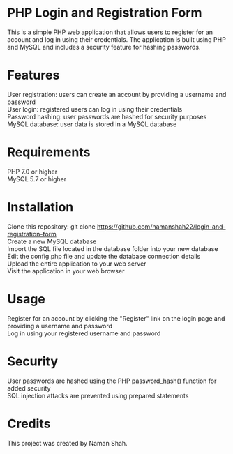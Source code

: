 # PHP Login and Registration Form
This is a simple PHP web application that allows users to register for an account and log in using their credentials. The application is built using PHP and MySQL and includes a security feature for hashing passwords.

# Features
User registration: users can create an account by providing a username and password <br>
User login: registered users can log in using their credentials <br>
Password hashing: user passwords are hashed for security purposes <br>
MySQL database: user data is stored in a MySQL database <br>
# Requirements
PHP 7.0 or higher <br>
MySQL 5.7 or higher <br>
# Installation
Clone this repository: git clone https://github.com/namanshah22/login-and-registration-form <br>
Create a new MySQL database <br>
Import the SQL file located in the database folder into your new database <br>
Edit the config.php file and update the database connection details <br>
Upload the entire application to your web server <br>
Visit the application in your web browser <br>
# Usage
Register for an account by clicking the "Register" link on the login page and providing a username and password <br>
Log in using your registered username and password <br>

# Security
User passwords are hashed using the PHP password_hash() function for added security <br>
SQL injection attacks are prevented using prepared statements <br>
# Credits
This project was created by Naman Shah.
